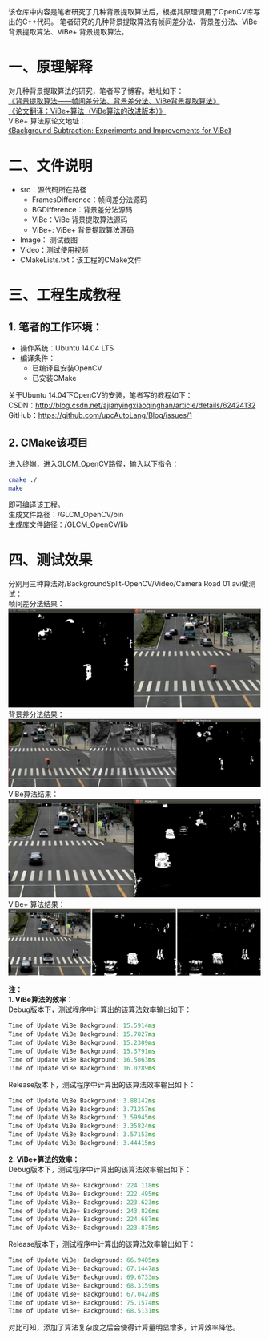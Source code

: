 该仓库中内容是笔者研究了几种背景提取算法后，根据其原理调用了OpenCV库写出的C++代码。
笔者研究的几种背景提取算法有帧间差分法、背景差分法、ViBe背景提取算法、ViBe+ 背景提取算法。

# 一、原理解释
对几种背景提取算法的研究，笔者写了博客。地址如下：  
[《背景提取算法——帧间差分法、背景差分法、ViBe背景提取算法》](http://blog.csdn.net/ajianyingxiaoqinghan/article/details/72628402)  
[《论文翻译：ViBe+算法（ViBe算法的改进版本）》](http://blog.csdn.net/ajianyingxiaoqinghan/article/details/72782685)  
ViBe+ 算法原论文地址：  
[《Background Subtraction: Experiments and Improvements for ViBe》](http://orbi.ulg.ac.be/bitstream/2268/117561/1/VanDroogenbroeck2012Background.pdf)  

# 二、文件说明

- src：源代码所在路径
	- FramesDifference：帧间差分法源码
	- BGDifference：背景差分法源码
	- ViBe：ViBe 背景提取算法源码
	- ViBe+: ViBe+ 背景提取算法源码
- Image： 测试截图
- Video：测试使用视频
- CMakeLists.txt：该工程的CMake文件

# 三、工程生成教程
## 1. 笔者的工作环境：

- 操作系统：Ubuntu 14.04 LTS
- 编译条件：
	- 已编译且安装OpenCV
	- 已安装CMake

关于Ubuntu 14.04下OpenCV的安装，笔者写的教程如下：  
CSDN：http://blog.csdn.net/ajianyingxiaoqinghan/article/details/62424132   
GitHub：https://github.com/upcAutoLang/Blog/issues/1  

## 2. CMake该项目
进入终端，进入GLCM_OpenCV路径，输入以下指令：  
```bash
cmake ./
make
```
即可编译该工程。  
生成文件路径：/GLCM_OpenCV/bin  
生成库文件路径：/GLCM_OpenCV/lib  

# 四、测试效果
分别用三种算法对/BackgroundSplit-OpenCV/Video/Camera Road 01.avi做测试：  
帧间差分法结果：
![](./Image/FrameDifference.png)
背景差分法结果：
![](./Image/GaussBG_Difference.png)
ViBe算法结果：
![](./Image/ViBe.png)
ViBe+ 算法结果：
![](./Image/ViBe+.jpg)

**注：**  
**1. ViBe算法的效率：**  
Debug版本下，测试程序中计算出的该算法效率输出如下：  
```cpp
Time of Update ViBe Background: 15.5914ms
Time of Update ViBe Background: 15.7827ms
Time of Update ViBe Background: 15.2309ms
Time of Update ViBe Background: 15.3791ms
Time of Update ViBe Background: 16.5063ms
Time of Update ViBe Background: 16.0289ms
```
Release版本下，测试程序中计算出的该算法效率输出如下：  
```cpp
Time of Update ViBe Background: 3.88142ms
Time of Update ViBe Background: 3.71257ms
Time of Update ViBe Background: 3.59945ms
Time of Update ViBe Background: 3.35824ms
Time of Update ViBe Background: 3.57153ms
Time of Update ViBe Background: 3.44415ms
```

**2. ViBe+算法的效率：**  
Debug版本下，测试程序中计算出的该算法效率输出如下：  
```cpp
Time of Update ViBe+ Background: 224.118ms
Time of Update ViBe+ Background: 222.495ms
Time of Update ViBe+ Background: 223.623ms
Time of Update ViBe+ Background: 243.826ms
Time of Update ViBe+ Background: 224.687ms
Time of Update ViBe+ Background: 223.875ms
```
Release版本下，测试程序中计算出的该算法效率输出如下：  
```cpp
Time of Update ViBe+ Background: 66.9405ms
Time of Update ViBe+ Background: 67.1447ms
Time of Update ViBe+ Background: 69.6733ms
Time of Update ViBe+ Background: 68.3159ms
Time of Update ViBe+ Background: 67.0427ms
Time of Update ViBe+ Background: 75.1574ms
Time of Update ViBe+ Background: 68.5131ms
```
对比可知，添加了算法复杂度之后会使得计算量明显增多，计算效率降低。
